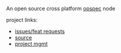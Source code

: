 An open source cross platform [opspec](https://opspec.io/spec) node

project links:

- [issues/feat requests](https://github.com/opspec-io/opctl/issues)
- [source](https://github.com/opspec-io/opctl)
- [project mgmt](https://waffle.io/opspec-io/opctl)
